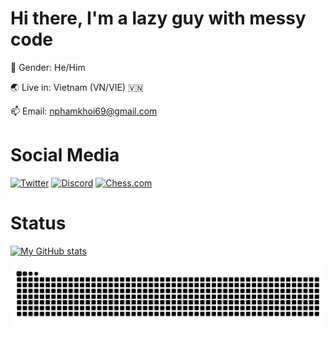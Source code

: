 # Hi there, I'm a lazy guy with messy code
🧑 Gender: He/Him  

🌏 Live in: Vietnam (VN/VIE) 🇻🇳

📫 Email: nphamkhoi69@gmail.com  

# Social Media
[![Twitter](https://user-images.githubusercontent.com/97346078/188296039-0fe6894f-f626-4a7d-99f5-862a5a43bd52.png)](https://twitter.com/ImAGuyLikeCodin)
[![Discord](https://github.com/Nguyenwasd72/Nguyenwasd72/assets/97346078/19f1074a-a44d-45dd-9f78-41d513935a04)](https://discord.com/login)
[![Chess.com](https://user-images.githubusercontent.com/97346078/188302572-d714fd5b-a7ba-41ec-85d0-5b8d9345d9bd.png)](https://chess.com/member/nguyen10chess)

# Status
[![My GitHub stats](https://github-readme-stats.vercel.app/api?username=Nguyenwasd72&show_icons=true&theme=tokyonight)](https://github.com/Nguyenwasd72)

<!--[![Top Languages](https://github-readme-stats.vercel.app/api/top-langs/?username=Nguyenwasd72&layout=compact&theme=tokyonight)](https://github.com/Nguyenwasd72)-->

[![Snake or smth](https://github.com/Nguyenwasd72/Nguyenwasd72/blob/output/github-contribution-grid-snake.svg)](https://github.com/Nguyenwasd72)
